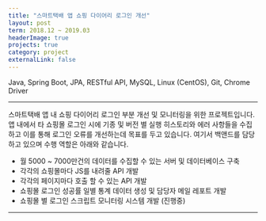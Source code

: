 ```yaml
---
title: "스마트택배 앱 쇼핑 다이어리 로그인 개선"
layout: post
term: 2018.12 ~ 2019.03
headerImage: true
projects: true
category: project
externalLink: false
---
```


Java, Spring Boot, JPA, RESTful API, MySQL, Linux (CentOS), Git, Chrome Driver

---

스마트택배 앱 내 쇼핑 다이어리 로그인 부분 개선 및 모니터링을 위한 프로젝트입니다.
앱 내에서 타 쇼핑몰 로그인 시에 기종 및 버전 별 실행 히스토리와 에러 사항들을 수집하고 이를 통해 로그인 오류를 개선하는데 목표를 두고 있습니다.
여기서 백앤드를 담당하고 있으며 수행 역할은 아래와 같습니다.
- 월 5000 ~ 7000만건의 데이터를 수집할 수 있는 서버 및 데이터베이스 구축
- 각각의 쇼핑몰마다 JS를 내려줄 API 개발
- 각각의 페이지마다 호출 할 수 있는 API 개발
- 쇼핑몰 로그인 성공률 일별 통계 데이터 생성 및 담당자 메일 레포트 개발
- 쇼핑몰 별 로그인 스크립트 모니터링 시스템 개발 (진행중)

---

<br><br>

